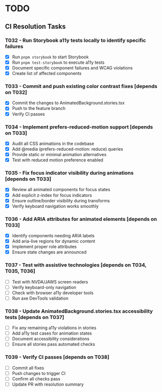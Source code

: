# TODO

## CI Resolution Tasks

### T032 - Run Storybook a11y tests locally to identify specific failures

- [x] Run `pnpm storybook` to start Storybook
- [x] Run `pnpm test-storybook` to execute a11y tests
- [x] Document specific component failures and WCAG violations
- [x] Create list of affected components

### T033 - Commit and push existing color contrast fixes [depends on T032]

- [x] Commit the changes to AnimatedBackground.stories.tsx
- [x] Push to the feature branch
- [x] Verify CI passes

### T034 - Implement prefers-reduced-motion support [depends on T033]

- [x] Audit all CSS animations in the codebase
- [x] Add @media (prefers-reduced-motion: reduce) queries
- [x] Provide static or minimal animation alternatives
- [x] Test with reduced motion preference enabled

### T035 - Fix focus indicator visibility during animations [depends on T033]

- [x] Review all animated components for focus states
- [x] Add explicit z-index for focus indicators
- [x] Ensure outline/border visibility during transforms
- [x] Verify keyboard navigation works smoothly

### T036 - Add ARIA attributes for animated elements [depends on T033]

- [x] Identify components needing ARIA labels
- [x] Add aria-live regions for dynamic content
- [x] Implement proper role attributes
- [x] Ensure state changes are announced

### T037 - Test with assistive technologies [depends on T034, T035, T036]

- [ ] Test with NVDA/JAWS screen readers
- [ ] Verify keyboard-only navigation
- [ ] Check with browser a11y developer tools
- [ ] Run axe DevTools validation

### T038 - Update AnimatedBackground.stories.tsx accessibility tests [depends on T037]

- [ ] Fix any remaining a11y violations in stories
- [ ] Add a11y test cases for animation states
- [ ] Document accessibility considerations
- [ ] Ensure all stories pass automated checks

### T039 - Verify CI passes [depends on T038]

- [ ] Commit all fixes
- [ ] Push changes to trigger CI
- [ ] Confirm all checks pass
- [ ] Update PR with resolution summary
